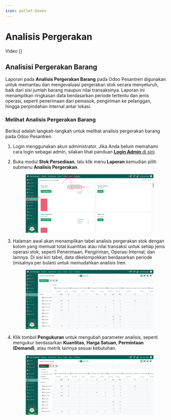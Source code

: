 ```yaml
---
icon: pallet-boxes
---
```


# Analisis Pergerakan

Video \[]

## Analisisi Pergerakan Barang

Laporan pada **Analisis Pergerakan Barang** pada Odoo Pesantren digunakan untuk memantau dan mengevaluasi pergerakan stok secara menyeluruh, baik dari sisi jumlah barang maupun nilai transaksinya. Laporan ini menampilkan ringkasan data berdasarkan periode tertentu dan jenis operasi, seperti penerimaan dari pemasok, pengiriman ke pelanggan, hingga perpindahan internal antar lokasi.

### Melihat Analisis Pergerakan Barang

Berikut adalah langkah-langkah untuk melihat analisis pergerakan barang pada Odoo Pesantren.

1. Login menggunakan akun administrator. Jika Anda belum memahami cara login sebagai admin, silakan lihat panduan [**Login Admin** di sini](../../panduan-login/login-admin.md).
2.  Buka modul **Stok Persediaan**, lalu klik menu **Laporan** kemudian pilih submenu **Analisis Pergerakan**.

    <figure><img src="../../.gitbook/assets/images-734 (1).png" alt=""><figcaption></figcaption></figure>


3.  Halaman awal akan menampilkan tabel analisis pergerakan stok dengan kolom yang memuat total kuantitas atau nilai transaksi untuk setiap jenis operasi stok, seperti Penerimaan, Pengiriman, Operasi Internal, dan lainnya. Di sisi kiri tabel, data dikelompokkan berdasarkan periode (misalnya per bulan) untuk memudahkan analisis tren.

    <figure><img src="../../.gitbook/assets/images-735 (1).png" alt=""><figcaption></figcaption></figure>


4.  Klik tombol **Pengukuran** untuk mengubah parameter analisis, seperti mengukur berdasarkan **Kuantitas**, **Harga Satuan**, **Permintaan (Demand)**, atau metrik lainnya sesuai kebutuhan.

    <figure><img src="../../.gitbook/assets/images-736.png" alt=""><figcaption></figcaption></figure>
